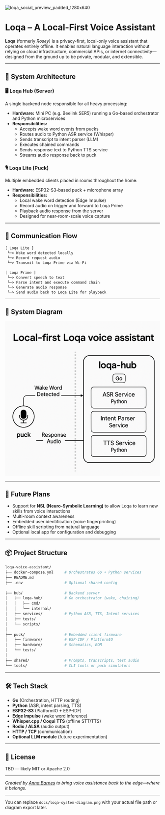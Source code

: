 ![loqa_social_preview_padded_1280x640](https://github.com/user-attachments/assets/99016e57-ace5-4140-a4f3-c49262f83253)
# Loqa – A Local-First Voice Assistant

**Loqa** (formerly *Rosey*) is a privacy-first, local-only voice assistant that operates entirely offline. It enables natural language interaction without relying on cloud infrastructure, commercial APIs, or internet connectivity—designed from the ground up to be private, modular, and extensible.

---

## 🧱 System Architecture

### 🖥️ Loqa Hub (Server)
A single backend node responsible for all heavy processing:

- **Hardware:** Mini PC (e.g. Beelink SER5) running a Go-based orchestrator and Python microservices
- **Responsibilities:**
  - Accepts wake word events from pucks
  - Routes audio to Python ASR service (Whisper)
  - Sends transcript to intent parser (LLM)
  - Executes chained commands
  - Sends response text to Python TTS service
  - Streams audio response back to puck

### 🎙️ Loqa Lite (Puck)
Multiple embedded clients placed in rooms throughout the home:

- **Hardware:** ESP32-S3-based puck + microphone array
- **Responsibilities:**
  - Local wake word detection (Edge Impulse)
  - Record audio on trigger and forward to Loqa Prime
  - Playback audio response from the server
  - Designed for near-room-scale voice capture

---

## 🔄 Communication Flow

```text
[ Loqa Lite ]
 └─> Wake word detected locally
 └─> Record request audio
 └─> Transmit to Loqa Prime via Wi-Fi

[ Loqa Prime ]
 └─> Convert speech to text
 └─> Parse intent and execute command chain
 └─> Generate audio response
 └─> Send audio back to Loqa Lite for playback
```

---

## 🧭 System Diagram

![Loqa System Diagram](docs/loqa-system-diagram.png)

---

## 🌱 Future Plans

- Support for **NSL (Neuro-Symbolic Learning)** to allow Loqa to learn new skills from voice interactions
- Multi-room context awareness
- Embedded user identification (voice fingerprinting)
- Offline skill scripting from natural language
- Optional local app for configuration and debugging

---

## 📦 Project Structure

```bash
loqa-voice-assistant/
├── docker-compose.yml     # Orchestrates Go + Python services
├── README.md
├── .env                   # Optional shared config
 
├── hub/                   # Backend server
│   ├── loqa-hub/          # Go orchestrator (wake, chaining)
│   │   ├── cmd/
│   │   └── internal/
│   ├── services/          # Python ASR, TTS, Intent services
│   ├── tests/
│   └── scripts/
│
├── puck/                  # Embedded client firmware
│   ├── firmware/          # ESP-IDF / PlatformIO
│   ├── hardware/          # Schematics, BOM
│   └── tests/
│
├── shared/                # Prompts, transcripts, test audio
└── tools/                 # CLI tools or puck simulators
```

---

## 🛠️ Tech Stack

- **Go** (Orchestration, HTTP routing)
- **Python** (ASR, intent parsing, TTS)
- **ESP32-S3** (PlatformIO + ESP-IDF)
- **Edge Impulse** (wake word inference)
- **Whisper.cpp / Coqui TTS** (offline STT/TTS)
- **Rodio / ALSA** (audio output)
- **HTTP / TCP** (communication)
- **Optional LLM module** (future experimentation)

---

## 📜 License

TBD — likely MIT or Apache 2.0

---

*Created by [Anna Barnes](https://www.linkedin.com/in/annabethbarnes) to bring voice assistance back to the edge—where it belongs.*

---

You can replace `docs/loqa-system-diagram.png` with your actual file path or diagram export later.
